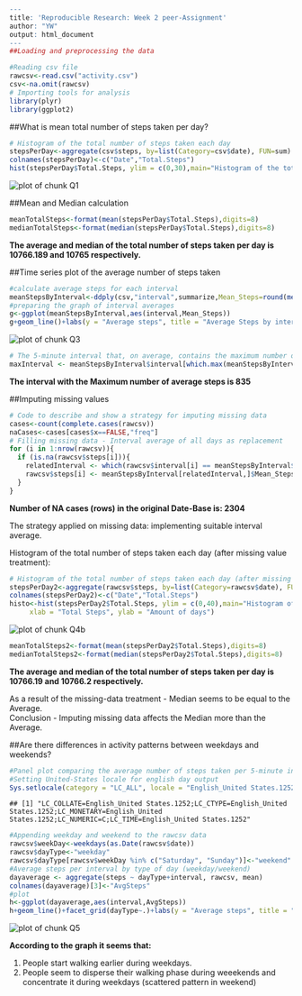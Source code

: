 

```r
---
title: 'Reproducible Research: Week 2 peer-Assignment'
author: "YW"
output: html_document
---
##Loading and preprocessing the data
```

```r
#Reading csv file
rawcsv<-read.csv("activity.csv")
csv<-na.omit(rawcsv)
# Importing tools for analysis
library(plyr)
library(ggplot2)
```
##What is mean total number of steps taken per day?

```r
# Histogram of the total number of steps taken each day
stepsPerDay<-aggregate(csv$steps, by=list(Category=csv$date), FUN=sum)
colnames(stepsPerDay)<-c("Date","Total.Steps")
hist(stepsPerDay$Total.Steps, ylim = c(0,30),main="Histogram of the total number of steps taken each day", xlab = "Total Steps", ylab = "Amount of days")
```

![plot of chunk Q1](figure/Q1-1.png)

##Mean and Median calculation

```r
meanTotalSteps<-format(mean(stepsPerDay$Total.Steps),digits=8)
medianTotalSteps<-format(median(stepsPerDay$Total.Steps),digits=8)
```

**The average and median of the total number of steps taken per day is 10766.189 and 10765 respectively.**

##Time series plot of the average number of steps taken

```r
#calculate average steps for each interval
meanStepsByInterval<-ddply(csv,"interval",summarize,Mean_Steps=round(mean(steps,na.rm = TRUE),1), Median_Steps=median(steps[steps>0]))
#preparing the graph of interval averages
g<-ggplot(meanStepsByInterval,aes(interval,Mean_Steps))
g+geom_line()+labs(y = "Average steps", title = "Average Steps by interval")
```

![plot of chunk Q3](figure/Q3-1.png)

```r
# The 5-minute interval that, on average, contains the maximum number of steps
maxInterval <- meanStepsByInterval$interval[which.max(meanStepsByInterval$Mean_Steps)]
```
**The interval with the Maximum number of average steps is 835**

##Imputing missing values

```r
# Code to describe and show a strategy for imputing missing data
cases<-count(complete.cases(rawcsv))
naCases<-cases[cases$x==FALSE,"freq"]
# Filling missing data - Interval average of all days as replacement
for (i in 1:nrow(rawcsv)){
  if (is.na(rawcsv$steps[i])){
    relatedInterval <- which(rawcsv$interval[i] == meanStepsByInterval$interval)
    rawcsv$steps[i] <- meanStepsByInterval[relatedInterval,]$Mean_Steps
  }
}
```

**Number of NA cases (rows) in the original Date-Base is: 2304**

The strategy applied on missing data: implementing suitable interval average.

Histogram of the total number of steps taken each day (after missing value treatment):

```r
# Histogram of the total number of steps taken each day (after missing value treatment)
stepsPerDay2<-aggregate(rawcsv$steps, by=list(Category=rawcsv$date), FUN=sum)
colnames(stepsPerDay2)<-c("Date","Total.Steps")
histo<-hist(stepsPerDay2$Total.Steps, ylim = c(0,40),main="Histogram of the total number of steps taken each day\n(after missing data treatment)",
     xlab = "Total Steps", ylab = "Amount of days")
```

![plot of chunk Q4b](figure/Q4b-1.png)

```r
meanTotalSteps2<-format(mean(stepsPerDay2$Total.Steps),digits=8)
medianTotalSteps2<-format(median(stepsPerDay2$Total.Steps),digits=8)
```

**The average and median of the total number of steps taken per day is 10766.19 and 10766.2 respectively.**

As a result of the missing-data treatment - Median seems to be equal to the Average.   
Conclusion - Imputing missing data affects the Median more than the Average.

##Are there differences in activity patterns between weekdays and weekends?

```r
#Panel plot comparing the average number of steps taken per 5-minute interval across weekdays and weekends
#Setting United-States locale for english day output
Sys.setlocale(category = "LC_ALL", locale = "English_United States.1252")
```

```
## [1] "LC_COLLATE=English_United States.1252;LC_CTYPE=English_United States.1252;LC_MONETARY=English_United States.1252;LC_NUMERIC=C;LC_TIME=English_United States.1252"
```

```r
#Appending weekday and weekend to the rawcsv data
rawcsv$weekDay<-weekdays(as.Date(rawcsv$date))
rawcsv$dayType<-"weekday"
rawcsv$dayType[rawcsv$weekDay %in% c("Saturday", "Sunday")]<-"weekend"
#Average steps per interval by type of day (weekday/weekend)
dayaverage <- aggregate(steps ~ dayType+interval, rawcsv, mean)
colnames(dayaverage)[3]<-"AvgSteps"
#plot
h<-ggplot(dayaverage,aes(interval,AvgSteps))
h+geom_line()+facet_grid(dayType~.)+labs(y = "Average steps", title = "Average Steps per interval by type of day (weekday/weekend)")
```

![plot of chunk Q5](figure/Q5-1.png)

**According to the graph it seems that:**  
1. People start walking earlier during weekdays.  
2. People seem to disperse their walking phase during weeekends and concentrate it during weekdays (scattered pattern in weekend) 
```

